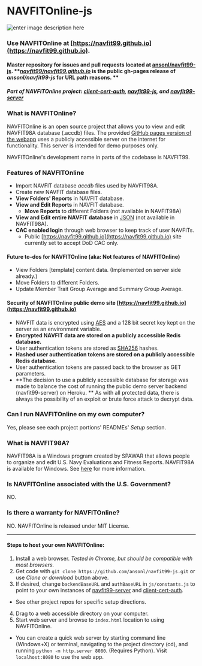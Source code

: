 # NAVFITOnline-js

![enter image description here](https://github.com/navfit99/navfit99.github.io/blob/master/assets/img/navfit99-256.png?raw=true)

### Use NAVFITOnline at **[https://navfit99.github.io](https://navfit99.github.io)**. 

#### Master repository for issues and pull requests located at [ansonl/navfit99-js](https://github.com/ansonl/navfit99-js).  ***[navfit99/navfit99.github.io](https://navfit99.github.io)* is the public gh-pages release of *ansonl/navfit99-js* for URL path reasons. ** 

##### Part of NAVFITOnline project: [client-cert-auth](https://github.com/ansonl/client-cert-auth), [navfit99-js](https://github.com/ansonl/navfit99-js), and [navfit99-server](https://github.com/ansonl/navfit99-server)

### What is NAVFITOnline?
NAVFITOnline is an open source project that allows you to view and edit NAVFIT98A database (.accdb) files. The provided [GitHub pages version of the webapp](https://navfit99.github.io) uses a publicly accessible server on the internet for functionality. This server is intended for demo purposes only. 

NAVFITOnline's development name in parts of the codebase is NAVFIT99.

### Features of NAVFITOnline
- Import NAVFIT database *accdb* files used by NAVFIT98A. 
- Create new NAVFIT database files.
- **View Folders' Reports** in NAVFIT database.
- **View and Edit Reports** in NAVFIT database.
  - **Move Reports** to different Folders (not available in NAVFIT98A)
- **View and Edit entire NAVFIT database** in [JSON](https://developer.mozilla.org/en-US/docs/Learn/JavaScript/Objects/JSON) (not available in NAVFIT98A).
- **CAC enabled login** through web browser to keep track of user NAVFITs. 
  - Public [https://navfit99.github.io](https://navfit99.github.io) site currently set to accept DoD CAC only. 

#### Future to-dos for NAVFITOnline (aka: Not features of NAVFITOnline)
- View Folders [template] content data. (Implemented on server side already.)
- Move Folders to different Folders. 
- Update Member Trait Group Average and Summary Group Average. 
 
#### Security of NAVFITOnline public demo site [https://navfit99.github.io](https://navfit99.github.io)
- NAVFIT data is encrypted using [AES](https://en.wikipedia.org/wiki/Advanced_Encryption_Standard) and a 128 bit secret key kept on the server as an environment variable. 
- **Encrypted NAVFIT data are stored on a publicly accessible Redis database.**
- User authentication tokens are stored as [SHA256](https://csrc.nist.gov/csrc/media/publications/fips/180/4/final/documents/fips180-4-draft-aug2014.pdf) hashes.
-  **Hashed user authentication tokens are stored on a publicly accessible Redis database.**
- User authentication tokens are passed back to the browser as GET parameters. 
-  **The decision to use a publicly accessible database for storage was made to balance the cost of running the public demo server backend (navfit99-server) on Heroku. ** As with all protected data, there is always the possibility of an exploit or brute force attack to decrypt data. 

### Can I run NAVFITOnline on my own computer?
Yes, please see each project portions' READMEs' *Setup* section.

### What is NAVFIT98A?
NAVFIT98A is a Windows program created by SPAWAR that allows people to organize and edit U.S. Navy Evaluations and Fitness Reports. NAVFIT98A is available for Windows. See [here](http://www.public.navy.mil/bupers-npc/career/performanceevaluation/Pages/default.aspx) for more information.

### Is NAVFITOnline associated with the U.S. Government?
NO.

### Is there a warranty for NAVFITOnline?
NO. NAVFITOnline is released under MIT License.

-----

#### Steps to host your own NAVFITOnline:

1. Install a web browser. *Tested in Chrome, but should be compatible with most browsers.* 
2. Get code with `git clone https://github.com/ansonl/navfit99-js.git` or use *Clone or download* button above.
3.  If desired, change `backendBaseURL` and `authBaseURL` in `js/constants.js` to point to your own instances of [navfit99-server](https://github.com/ansonl/navfit99-server) and [client-cert-auth](https://github.com/ansonl/client-cert-auth). 
  - See other project repos for specific setup directions.
4. Drag to a web accessible directory on your computer. 
5. Start web server and browse to `index.html` location to using NAVFITOnline. 
  - You can create a quick web server by starting command line (Windows+X) or terminal, navigating to the project directory (cd), and running `python -m http.server 8080`. (Requires Python). Visit `localhost:8080` to use the web app.
